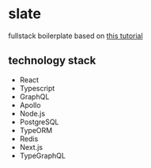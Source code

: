 # slate

fullstack boilerplate based on [this tutorial](https://www.youtube.com/watch?v=I6ypD7qv3Z8)

## technology stack
  - React
  - Typescript
  - GraphQL
  - Apollo
  - Node.js
  - PostgreSQL
  - TypeORM
  - Redis
  - Next.js
  - TypeGraphQL

